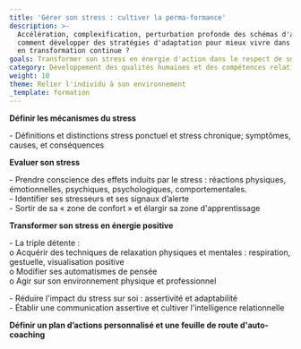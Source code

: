 ```yaml
---
title: 'Gérer son stress : cultiver la perma-formance'
description: >-
  Accélération, complexification, perturbation profonde des schémas d'action,
  comment développer des stratégies d'adaptation pour mieux vivre dans un monde
  en transformation continue ? 
goals: Transformer son stress en énergie d'action dans le respect de son éco-système
category: Développement des qualités humaines et des compétences relationnelles
weight: 10
theme: Relier l'individu à son environnement
_template: formation
---
```



**Définir les mécanismes du stress**

\- Définitions et distinctions stress ponctuel et stress chronique;  symptômes, causes, et conséquences 

**Evaluer son stress**

\- Prendre conscience des effets induits par le stress : réactions physiques, émotionnelles, psychiques, psychologiques, comportementales.    
\- Identifier ses stresseurs et ses signaux d’alerte  
\- Sortir de sa « zone de confort » et élargir sa zone d'apprentissage

**Transformer son stress en énergie positive**

\- La triple détente :  
o Acquérir des techniques de relaxation physiques et mentales : respiration, gestuelle, visualisation positive  
o Modifier ses automatismes de pensée  
o Agir sur son environnement physique et professionnel

\- Réduire l'impact du stress sur soi : assertivité et adaptabilité  
\- Établir une communication assertive et cultiver l'intelligence relationnelle 

  
**Définir un plan d’actions personnalisé et une feuille de route d'auto-coaching**
